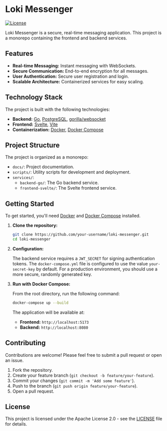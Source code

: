 # Loki Messenger

[![License](https://img.shields.io/badge/License-Apache_2.0-blue.svg)](https://opensource.org/licenses/Apache-2.0)

Loki Messenger is a secure, real-time messaging application. This project is a monorepo containing the frontend and backend services.

## Features

*   **Real-time Messaging:** Instant messaging with WebSockets.
*   **Secure Communication:** End-to-end encryption for all messages.
*   **User Authentication:** Secure user registration and login.
*   **Scalable Architecture:** Containerized services for easy scaling.

## Technology Stack

The project is built with the following technologies:

*   **Backend:** [Go](https://golang.org/), [PostgreSQL](https://www.postgresql.org/), [gorilla/websocket](https://github.com/gorilla/websocket)
*   **Frontend:** [Svelte](https://svelte.dev/), [Vite](https://vitejs.dev/)
*   **Containerization:** [Docker](https://www.docker.com/), [Docker Compose](https://docs.docker.com/compose/)

## Project Structure

The project is organized as a monorepo:

-   `docs/`: Project documentation.
-   `scripts/`: Utility scripts for development and deployment.
-   `services/`:
    -   `backend-go/`: The Go backend service.
    -   `frontend-svelte/`: The Svelte frontend service.

## Getting Started

To get started, you'll need [Docker](https://www.docker.com/get-started) and [Docker Compose](https://docs.docker.com/compose/install/) installed.

1.  **Clone the repository:**

    ```bash
    git clone https://github.com/your-username/loki-messenger.git
    cd loki-messenger
    ```

2.  **Configuration:**

    The backend service requires a `JWT_SECRET` for signing authentication tokens. The `docker-compose.yml` file is configured to use the value `your-secret-key` by default. For a production environment, you should use a more secure, randomly generated key.

3.  **Run with Docker Compose:**

    From the root directory, run the following command:

    ```bash
    docker-compose up --build
    ```

    The application will be available at:

    -   **Frontend:** `http://localhost:5173`
    -   **Backend:** `http://localhost:8080`

## Contributing

Contributions are welcome! Please feel free to submit a pull request or open an issue.

1.  Fork the repository.
2.  Create your feature branch (`git checkout -b feature/your-feature`).
3.  Commit your changes (`git commit -m 'Add some feature'`).
4.  Push to the branch (`git push origin feature/your-feature`).
5.  Open a pull request.

## License

This project is licensed under the Apache License 2.0 - see the [LICENSE](LICENSE) file for details.